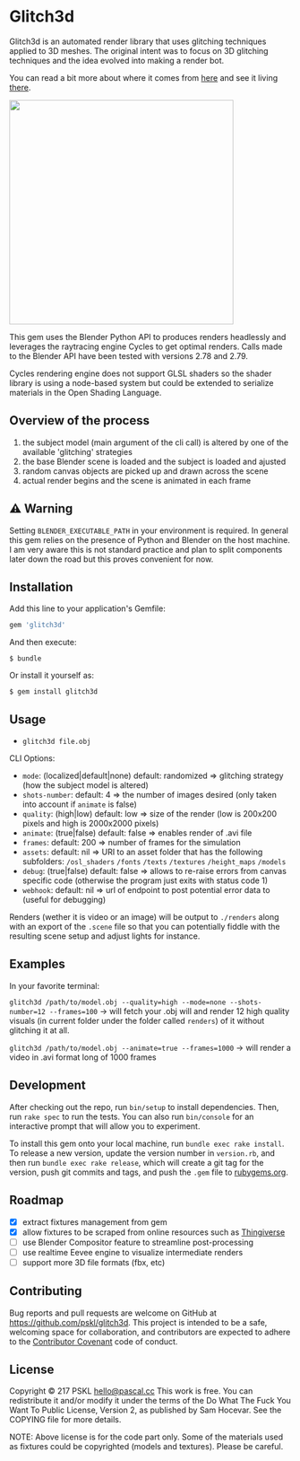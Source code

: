 # Glitch3d

Glitch3d is an automated render library that uses glitching techniques applied to 3D meshes. The original intent was to focus on 3D glitching techniques and the idea evolved into making a render bot.

You can read a bit more about where it comes from [here](http://pascal.cc/blog/glitches) and see it living [there](https://twitter.com/glitchdemon).

<img src="https://raw.githubusercontent.com/pskl/glitch3d/master/fixtures/examples/demo.jpg" width="400">

This gem uses the Blender Python API to produces renders headlessly and leverages the raytracing engine Cycles to get optimal renders. Calls made to the Blender API have been tested with versions 2.78 and 2.79.

Cycles rendering engine does not support GLSL shaders so the shader library is using a node-based system but could be extended to serialize materials in the Open Shading Language.

## Overview of the process

1) the subject model (main argument of the cli call) is altered by one of the available 'glitching' strategies
2) the base Blender scene is loaded and the subject is loaded and ajusted
3) random canvas objects are picked up and drawn across the scene
4) actual render begins and the scene is animated in each frame

## :warning: Warning

Setting `BLENDER_EXECUTABLE_PATH` in your environment is required. In general this gem relies on the presence of Python and Blender on the host machine. I am very aware this is not standard practice and plan to split components later down the road but this proves convenient for now.

## Installation

Add this line to your application's Gemfile:

```ruby
gem 'glitch3d'
```

And then execute:

    $ bundle

Or install it yourself as:

    $ gem install glitch3d

## Usage

- `glitch3d file.obj`

CLI Options:
- `mode`: (localized|default|none) default: randomized => glitching strategy (how the subject model is altered)
- `shots-number`: default: 4 => the number of images desired (only taken into account if `animate` is false)
- `quality`: (high|low) default: low => size of the render (low is 200x200 pixels and high is 2000x2000 pixels)
- `animate`: (true|false) default: false => enables render of .avi file
- `frames`: default: 200 => number of frames for the simulation
- `assets`: default: nil => URI to an asset folder that has the following subfolders: `/osl_shaders` `/fonts` `/texts` `/textures` `/height_maps` `/models`
- `debug`: (true|false) default: false => allows to re-raise errors from canvas specific code (otherwise the program just exits with status code 1)
- `webhook`: default: nil => url of endpoint to post potential error data to (useful for debugging)

Renders (wether it is video or an image) will be output to `./renders` along with an export of the `.scene` file so that you can potentially fiddle with the resulting scene setup and adjust lights for instance.

## Examples

In your favorite terminal:

`glitch3d /path/to/model.obj --quality=high --mode=none --shots-number=12 --frames=100`
-> will fetch your .obj will and render 12 high quality visuals (in current folder under the folder called `renders`) of it without glitching it at all.

`glitch3d /path/to/model.obj --animate=true --frames=1000`
-> will render a video in .avi format long of 1000 frames

## Development

After checking out the repo, run `bin/setup` to install dependencies. Then, run `rake spec` to run the tests. You can also run `bin/console` for an interactive prompt that will allow you to experiment.

To install this gem onto your local machine, run `bundle exec rake install`. To release a new version, update the version number in `version.rb`, and then run `bundle exec rake release`, which will create a git tag for the version, push git commits and tags, and push the `.gem` file to [rubygems.org](https://rubygems.org).

## Roadmap

- [x] extract fixtures management from gem
- [x] allow fixtures to be scraped from online resources such as [Thingiverse](https://www.thingiverse.com/)
- [ ] use Blender Compositor feature to streamline post-processing
- [ ] use realtime Eevee engine to visualize intermediate renders
- [ ] support more 3D file formats (fbx, etc)

## Contributing

Bug reports and pull requests are welcome on GitHub at https://github.com/pskl/glitch3d. This project is intended to be a safe, welcoming space for collaboration, and contributors are expected to adhere to the [Contributor Covenant](http://contributor-covenant.org) code of conduct.

## License

Copyright © 217 PSKL <hello@pascal.cc>
This work is free. You can redistribute it and/or modify it under the
terms of the Do What The Fuck You Want To Public License, Version 2,
as published by Sam Hocevar. See the COPYING file for more details.

NOTE: Above license is for the code part only. Some of the materials used as fixtures could be copyrighted (models and textures). Please be careful.

